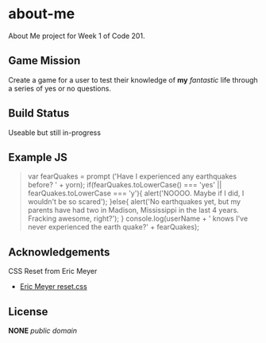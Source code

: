 # about-me
About Me project for Week 1 of Code 201. 

## Game Mission
Create a game for a user to test their knowledge of **my** *_fantastic_* life through a series of yes or no questions. 

## Build Status
Useable but still in-progress

## Example JS
>var fearQuakes = prompt ('Have I experienced any earthquakes before? ' + yorn);
if(fearQuakes.toLowerCase() === 'yes' || fearQuakes.toLowerCase === 'y'){
  alert('NOOOO. Maybe if I did, I wouldn\'t be so scared');
}else{
  alert('No earthquakes yet, but my parents have had two in Madison, Mississippi in the last 4 years. Fracking awesome, right?');
}
console.log(userName + ' knows I\'ve never experienced the earth quake?' + fearQuakes);
## Acknowledgements
CSS Reset from Eric Meyer
* [Eric Meyer reset.css](https://meyerweb.com/eric/tools/css/reset/)

## License
**NONE** *_public domain_*
